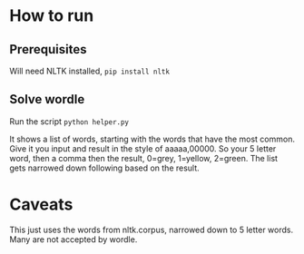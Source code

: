 # How to run
## Prerequisites
Will need NLTK installed, `pip install nltk`

## Solve wordle
Run the script `python helper.py`

It shows a list of words, starting with the words that have the most common.
Give it you input and result in the style of aaaaa,00000. So your 5 letter word, then a comma then the result, 0=grey, 1=yellow, 2=green.
The list gets narrowed down following based on the result.

# Caveats
This just uses the words from nltk.corpus, narrowed down to 5 letter words. Many are not accepted by wordle.